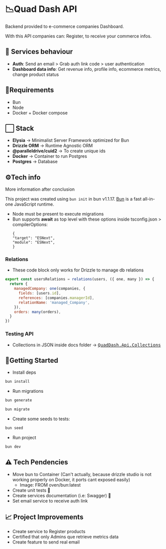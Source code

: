 # 📉Quad Dash API
Backend provided to e-commerce companies Dashboard.

With this API companies can: Register, to receive your commerce infos.

## 🔦 Services behaviour
- **Auth**: Send an email > Grab auth link code > user authentication
- **Dashboard data info**: Get revenue info, profile info, ecommerce metrics, change product status

## 📃Requirements
- Bun
- Node
- Docker + Docker compose

## ⬜ Stack
* **Elysia** -> Minimalist Server Framework optimized for Bun
* **Drizzle ORM** -> Runtime Agnostic ORM
* **@paralleldrive/cuid2** -> To create unique ids
* **Docker** -> Container to run Postgres
* **Postgres** -> Database


## ⚙️Tech info

More information after conclusion

This project was created using `bun init` in bun v1.1.17. [Bun](https://bun.sh) is a fast all-in-one JavaScript runtime.

* Node must be present to execute migrations
* Bun supports **await** as top level with these options inside tsconfig.json > compilerOptions:
   ```
   {
   "target": "ESNext",
   "module": "ESNext",
   }
   ```

### Relations
- These code block only works for Drizzle to manage db relations

```js
export const usersRelations = relations(users, ({ one, many }) => {
  return {
    managedCompany: one(companies, {
      fields: [users.id],
      references: [companies.managerId],
      relationName: 'managed_Company',
    }),
    orders: many(orders),
  }
})
```

### Testing API
* Collections in JSON inside docs folder -> <kbd> [QuadDash.Api.Collections](./docs/) </kbd>


## 🔨Getting Started
- Install deps
```bash
bun install
```
- Run migrations
```bash
bun generate
```
```bash
bun migrate
```
- Create some seeds to tests:
```bash
bun seed
```
- Run project
```bash
bun dev
```


## ⚠️ Tech Pendencies
 * Move bun to Container (Can't actually, because drizzle studio is not working properly on Docker, it ports cant exposed easily)
   *  Image: FROM oven/bun:latest
* Create unit tests 🧪
* Create services documentation (i.e: Swagger) 📄
* Set email service to receive auth link

## 📈 Project Improvements
* Create service to Register products
* Certified that only Admins que retrieve metrics data
* Create feature to send real email